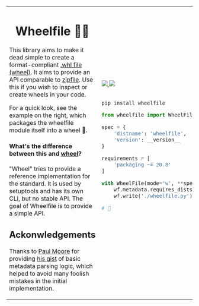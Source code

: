 

<table style="border: none">
<tr style="border: none">
<td style="border: none">
<h1 style='border-bottom-style: none' align="center"> Wheelfile 🔪🧀</h1>

This library aims to make it dead simple to create a format-compliant [.whl
file (wheel)](https://pythonwheels.com/). It aims to provide an API comparable
to [zipfile](https://docs.python.org/3/library/zipfile.html). Use this if you
wish to inspect or create wheels in your code.

For a quick look, see the example on the right, which packages the wheelfile
module itself into a wheel 🤸.

#### What's the difference between this and [wheel](https://pypi.org/project/wheel/)?

"Wheel" tries to provide a reference implementation for the standard. It is used
by setuptools and has its own CLI, but no stable API. The goal of Wheelfile is
to provide a simple API.

## Ackonwledgements

Thanks to [Paul Moore](https://github.com/pfmoore) for providing
[his gist](https://gist.github.com/pfmoore/20f3654ca33f8b14f0fcb6dfa1a6b469)
of basic metadata parsing logic, which helped to avoid many foolish mistakes
in the initial implementation.

</td>
<td style="border: none">

<br/>

<a href="https://pypi.org/project/wheelfile/#history">
<img src="https://img.shields.io/pypi/v/wheelfile?style=for-the-badge"/>
</a>
<a href="https://wheelfile.readthedocs.io/en/latest/">
<img src="https://readthedocs.org/projects/wheelfile/badge/?version=latest&style=for-the-badge"/>
</a>

<br/>
<br/>

```
pip install wheelfile
```

```py
from wheelfile import WheelFile, __version__

spec = {
    'distname': 'wheelfile',
    'version': __version__
}

requirements = [
    'packaging ~= 20.8'
]

with WheelFile(mode='w', **spec) as wf:
    wf.metadata.requires_dists = requirements
    wf.write('./wheelfile.py')

# 🧀
```

<br/>
<br/>

</td>
</tr>
